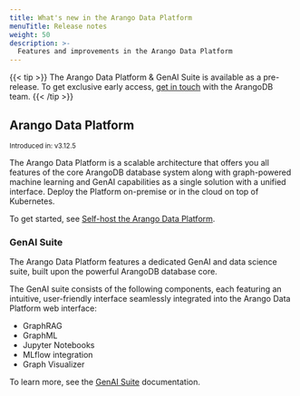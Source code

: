 ```yaml
---
title: What's new in the Arango Data Platform
menuTitle: Release notes
weight: 50
description: >-
  Features and improvements in the Arango Data Platform
---
```

{{< tip >}}
The Arango Data Platform & GenAI Suite is available as a pre-release. To get
exclusive early access, [get in touch](https://arangodb.com/contact/) with
the ArangoDB team.
{{< /tip >}}

## Arango Data Platform

<small>Introduced in: v3.12.5</small>

The Arango Data Platform is a scalable architecture that offers you all features
of the core ArangoDB database system along with graph-powered machine learning
and GenAI capabilities as a single solution with a unified interface. Deploy the
Platform on-premise or in the cloud on top of Kubernetes.

To get started, see [Self-host the Arango Data Platform](about/_index.md#self-host-the-arango-data-platform).

### GenAI Suite

The Arango Data Platform features a dedicated GenAI and data science suite, built upon
the powerful ArangoDB database core.

The GenAI suite consists of the following components, each featuring an intuitive,
user-friendly interface seamlessly integrated into the Arango Data Platform web interface:
- GraphRAG
- GraphML
- Jupyter Notebooks
- MLflow integration
- Graph Visualizer

To learn more, see the [GenAI Suite](../gen-ai/_index.md)
documentation.
